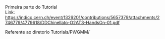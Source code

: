 Primeira parte do Tutorial \
Link: https://indico.cern.ch/event/1326201/contributions/5657379/attachments/2746779/4779618/DDChinellato-O2AT3-HandsOn-01.pdf

Referente ao diretorio Tutorials/PWGMM/
